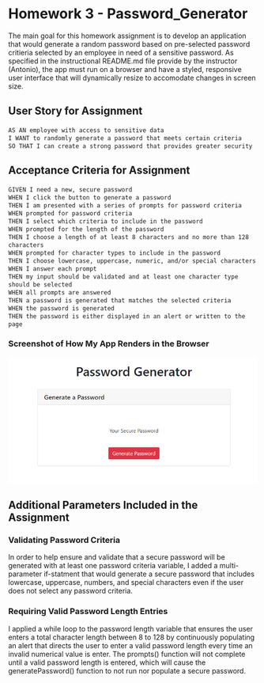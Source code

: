 # Homework 3 - Password_Generator

The main goal for this homework assignment is to develop an application that would generate a random password based on pre-selected password critieria selected by an employee in need of a sensitive password. As specified in the instructional README.md file provide by the instructor (Antonio), the app must run on a browser and have a styled, responsive user interface that will dynamically resize to accomodate changes in screen size.

## User Story for Assignment

```
AS AN employee with access to sensitive data
I WANT to randomly generate a password that meets certain criteria
SO THAT I can create a strong password that provides greater security
```

## Acceptance Criteria for Assignment

```
GIVEN I need a new, secure password
WHEN I click the button to generate a password
THEN I am presented with a series of prompts for password criteria
WHEN prompted for password criteria
THEN I select which criteria to include in the password
WHEN prompted for the length of the password
THEN I choose a length of at least 8 characters and no more than 128 characters
WHEN prompted for character types to include in the password
THEN I choose lowercase, uppercase, numeric, and/or special characters
WHEN I answer each prompt
THEN my input should be validated and at least one character type should be selected
WHEN all prompts are answered
THEN a password is generated that matches the selected criteria
WHEN the password is generated
THEN the password is either displayed in an alert or written to the page
```

### Screenshot of How My App Renders in the Browser

![password generator app](./Assets/Images/appscreenshot.png)

## Additional Parameters Included in the Assignment

### Validating Password Criteria

In order to help ensure and validate that a secure password will be generated with at least one password criteria variable, I added a multi-parameter if-statment that would generate a secure password that includes lowercase, uppercase, numbers, and special characters even if the user does not select any password criteria.

### Requiring Valid Password Length Entries

I applied a while loop to the password length variable that ensures the user enters a total character length between 8 to 128 by continuously populating an alert that directs the user to enter a valid password length every time an invalid numerical value is enter. The prompts() function will not complete until a valid password length is entered, which will cause the generatePassword() function to not run nor populate a secure password.

